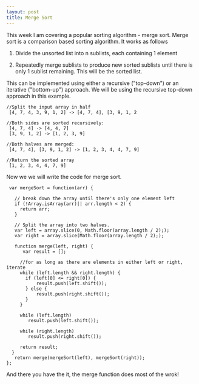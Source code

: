 ```yaml
---
layout: post
title: Merge Sort
---
```


This week I am covering a popular sorting algorithm - merge sort. Merge sort is a comparison based sorting algorithm. It works as follows

1. Divide the unsorted list into n sublists, each containing 1 element

2. Repeatedly merge sublists to produce new sorted sublists until there is only 1 sublist remaining. This will be the sorted list.

This can be implemented using either a recursive ("top-down") or an iterative ("bottom-up") approach. We will be using the recursive top-down approach in this example.

    //Split the input array in half
     [4, 7, 4, 3, 9, 1, 2] -> [4, 7, 4], [3, 9, 1, 2

    //Both sides are sorted recursively:
     [4, 7, 4] -> [4, 4, 7]
     [3, 9, 1, 2] -> [1, 2, 3, 9]

    //Both halves are merged:
     [4, 7, 4], [3, 9, 1, 2] -> [1, 2, 3, 4, 4, 7, 9]

    //Return the sorted array
     [1, 2, 3, 4, 4, 7, 9]

Now we we will write the code for merge sort.

     var mergeSort = function(arr) {

       // break down the array until there's only one element left
       if (!Array.isArray(arr)|| arr.length < 2) {
         return arr;
       }
     ​
       // Split the array into two halves.
       var left = array.slice(0, Math.floor(array.length / 2););
       var right = array.slice(Math.floor(array.length / 2););

       ​function merge(left, right) {
          var result = [];

         //for as long as there are elements in either left or right, iterate
         while (left.length && right.length) {
           if (left[0] <= right[0]) {
               result.push(left.shift());
           } else {
               result.push(right.shift());
           }
         }

         while (left.length)
            result.push(left.shift());

         while (right.length)
            result.push(right.shift());

         return result;
      }
       return merge(mergeSort(left), mergeSort(right));
    };

And there you have the it, the merge function does most of the wrok!
